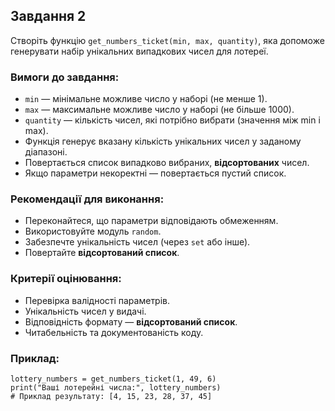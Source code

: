 ## Завдання 2

Створіть функцію `get_numbers_ticket(min, max, quantity)`, яка допоможе генерувати набір унікальних випадкових чисел для лотереї.

### Вимоги до завдання:

- `min` — мінімальне можливе число у наборі (не менше 1).
- `max` — максимальне можливе число у наборі (не більше 1000).
- `quantity` — кількість чисел, які потрібно вибрати (значення між min і max).
- Функція генерує вказану кількість унікальних чисел у заданому діапазоні.
- Повертається список випадково вибраних, **відсортованих** чисел.
- Якщо параметри некоректні — повертається пустий список.

### Рекомендації для виконання:

- Переконайтеся, що параметри відповідають обмеженням.
- Використовуйте модуль `random`.
- Забезпечте унікальність чисел (через `set` або інше).
- Повертайте **відсортований список**.

### Критерії оцінювання:

- Перевірка валідності параметрів.
- Унікальність чисел у видачі.
- Відповідність формату — **відсортований список**.
- Читабельність та документованість коду.

### Приклад:

```
lottery_numbers = get_numbers_ticket(1, 49, 6)
print("Ваші лотерейні числа:", lottery_numbers)
# Приклад результату: [4, 15, 23, 28, 37, 45]
```